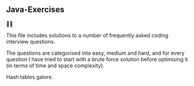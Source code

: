 ## Java-Exercises

:technologist:

This file includes solutions to a number of frequently asked coding interview questions.

The questions are categorised into easy, medium and hard, and for every question I have tried to start with a brute force solution before optimising it (in terms of time and space complexity).

Hash tables galore.
